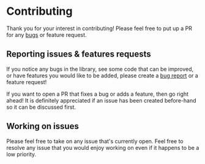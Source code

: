 # Contributing

Thank you for your interest in contributing! Please feel free to put up a PR for any [bugs](https://github.com/AlexBelanger/pyfleetio/issues) or feature request.


## Reporting issues & features requests

If you notice any bugs in the library, see some code that can be improved, or have features you would like to be added, please create a [bug report](https://github.com/AlexBelanger/pyfleetio/issues) or a feature request!

If you want to open a PR that fixes a bug or adds a feature, then go right ahead! It is definitely appreciated if an issue has been created before-hand so it can be discussed first.

## Working on issues

Please feel free to take on any issue that's currently open. Feel free to resolve any issue that you would enjoy working on even if it happens to be a low priority.